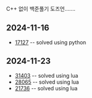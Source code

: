 C++ 없이 백준풀기 도즈언.......

## 2024-11-16

* [17127](./BruteForce/17127.py) -- solved using python


## 2024-11-23

* [31403](./Implementation/31403.lua) -- solved using lua
* [28065](./Implementation/28065.lua) -- solved using lua
* [21736](./DFS/21736.lua) -- solved using lua
